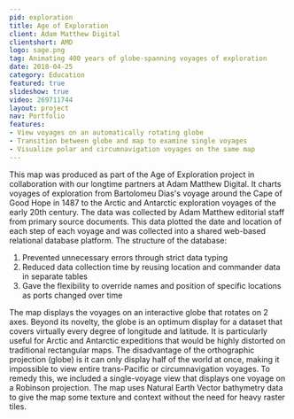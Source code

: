 ```yaml
---
pid: exploration
title: Age of Exploration
client: Adam Matthew Digital
clientshort: AMD
logo: sage.png
tag: Animating 400 years of globe-spanning voyages of exploration
date: 2018-04-25
category: Education
featured: true
slideshow: true
video: 269711744
layout: project
nav: Portfolio
features:
- View voyages on an automatically rotating globe
- Transition between globe and map to examine single voyages
- Visualize polar and circumnavigation voyages on the same map
---
```


This map was produced as part of the Age of Exploration project in collaboration with our longtime partners at Adam Matthew Digital. It charts voyages of exploration from Bartolomeu Dias's voyage around the Cape of Good Hope in 1487 to the Arctic and Antarctic exploration voyages of the early 20th century. The data was collected by Adam Matthew editorial staff from primary source documents. This data plotted the date and location of each step of each voyage and was collected into a shared web-based relational database platform. The structure of the database:

1. Prevented unnecessary errors through strict data typing
2. Reduced data collection time by reusing location and commander data in separate tables
3. Gave the flexibility to override names and position of specific locations as ports changed over time

The map displays the voyages on an interactive globe that rotates on 2 axes. Beyond its novelty, the globe is an optimum display for a dataset that covers virtually every degree of longitude and latitude. It is particularly useful for Arctic and Antarctic expeditions that would be highly distorted on traditional rectangular maps. The disadvantage of the orthographic projection (globe) is it can only display half of the world at once, making it impossible to view entire trans-Pacific or circumnavigation voyages. To remedy this, we included a single-voyage view that displays one voyage on a Robinson projection. The map uses Natural Earth Vector bathymetry data to give the map some texture and context without the need for heavy raster tiles.

